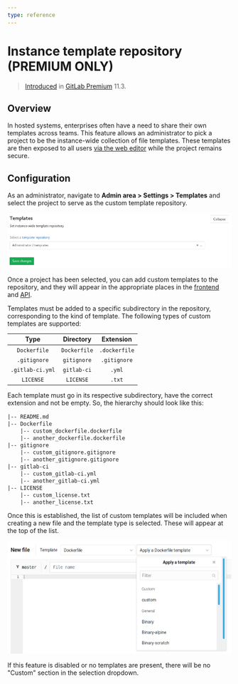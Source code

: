 ```yaml
---
type: reference
---
```


# Instance template repository **(PREMIUM ONLY)**

> [Introduced](https://gitlab.com/gitlab-org/gitlab-ee/issues/5986) in
> [GitLab Premium](https://about.gitlab.com/pricing/) 11.3.

## Overview

In hosted systems, enterprises often have a need to share their own templates
across teams. This feature allows an administrator to pick a project to be the
instance-wide collection of file templates. These templates are then exposed to
all users [via the web editor](../../project/repository/web_editor.md#template-dropdowns)
while the project remains secure.

## Configuration

As an administrator, navigate to **Admin area > Settings > Templates** and
select the project to serve as the custom template repository.

![File templates in the admin area](img/file_template_admin_area.png)

Once a project has been selected, you can add custom templates to the repository,
and they will appear in the appropriate places in the
[frontend](../../project/repository/web_editor.md#template-dropdowns) and
[API](../../../api/settings.md).

Templates must be added to a specific subdirectory in the repository,
corresponding to the kind of template. The following types of custom templates
are supported:

| Type              | Directory     | Extension     |
| :---------------: | :-----------: | :-----------: |
| `Dockerfile`      | `Dockerfile`  | `.dockerfile` |
| `.gitignore`      | `gitignore`   | `.gitignore`  |
| `.gitlab-ci.yml`  | `gitlab-ci`   | `.yml`        |
| `LICENSE`         | `LICENSE`     | `.txt`        |

Each template must go in its respective subdirectory, have the correct
extension and not be empty. So, the hierarchy should look like this:

```text
|-- README.md
|-- Dockerfile
    |-- custom_dockerfile.dockerfile
    |-- another_dockerfile.dockerfile
|-- gitignore
    |-- custom_gitignore.gitignore
    |-- another_gitignore.gitignore
|-- gitlab-ci
    |-- custom_gitlab-ci.yml
    |-- another_gitlab-ci.yml
|-- LICENSE
    |-- custom_license.txt
    |-- another_license.txt
```

Once this is established, the list of custom templates will be included when
creating a new file and the template type is selected. These will appear at the
top of the list.

![Custom template dropdown menu](img/file_template_user_dropdown.png)

If this feature is disabled or no templates are present, there will be
no "Custom" section in the selection dropdown.

<!-- ## Troubleshooting

Include any troubleshooting steps that you can foresee. If you know beforehand what issues
one might have when setting this up, or when something is changed, or on upgrading, it's
important to describe those, too. Think of things that may go wrong and include them here.
This is important to minimize requests for support, and to avoid doc comments with
questions that you know someone might ask.

Each scenario can be a third-level heading, e.g. `### Getting error message X`.
If you have none to add when creating a doc, leave this section in place
but commented out to help encourage others to add to it in the future. -->
